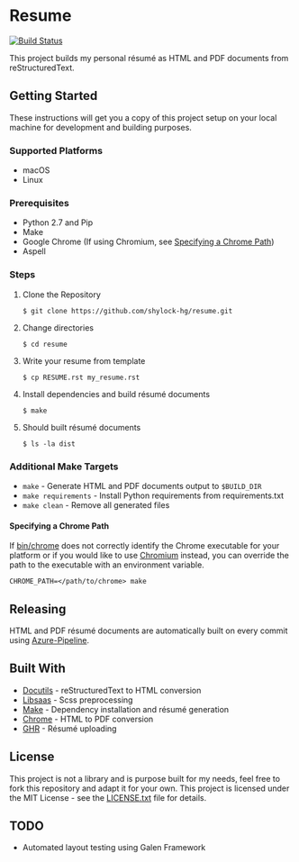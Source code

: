 # Resume

[![Build Status](https://dev.azure.com/tcath2s/resume/_apis/build/status/Shylock-Hg.resume?branchName=master)](https://dev.azure.com/tcath2s/resume/_build/latest?definitionId=2&branchName=master)

This project builds my personal résumé as HTML and PDF documents from 
reStructuredText.

## Getting Started

These instructions will get you a copy of this project setup on your local 
machine for development and building purposes. 

### Supported Platforms

- macOS
- Linux

### Prerequisites

- Python 2.7 and Pip
- Make
- Google Chrome (If using Chromium, see [Specifying a Chrome Path])
- Aspell

### Steps

1. Clone the Repository 
    ```
    $ git clone https://github.com/shylock-hg/resume.git
    ```
2. Change directories 
    ```
    $ cd resume
    ```
3. Write your resume from template
    ```
    $ cp RESUME.rst my_resume.rst
    ```
4. Install dependencies and build résumé documents
    ```
    $ make
    ```
5. Should built résumé documents
    ```
    $ ls -la dist
    ```

### Additional Make Targets

- `make` - Generate HTML and PDF documents output to `$BUILD_DIR`
- `make requirements` - Install Python requirements from requirements.txt
- `make clean` - Remove all generated files

#### Specifying a Chrome Path

If [bin/chrome](bin/chrome) does not correctly identify the Chrome executable 
for your platform or if you would like to use [Chromium](https://www.chromium.org/) 
instead, you can override the path to the executable with an environment variable. 

`CHROME_PATH=</path/to/chrome> make`

## Releasing

HTML and PDF résumé documents are automatically built on every commit using 
[Azure-Pipeline](https://dev.azure.com/tcath2s/resume).

## Built With

- [Docutils](http://docutils.sourceforge.net/) - reStructuredText to HTML conversion
- [Libsaas](https://github.com/sass/libsass-python) - Scss preprocessing
- [Make](https://www.gnu.org/software/make/) - Dependency installation and résumé generation
- [Chrome](https://www.google.com/chrome/) - HTML to PDF conversion
- [GHR](https://github.com/tcnksm/ghr) - Résumé uploading

## License

This project is not a library and is purpose built for my needs, feel free to 
fork this repository and adapt it for your own. This project is licensed under 
the MIT License - see the [LICENSE.txt](LICENSE.txt) file for details.

## TODO

- Automated layout testing using Galen Framework

[Specifying a Chrome Path]: #specifying-a-chrome-path